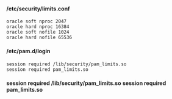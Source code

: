 #### /etc/security/limits.conf 

```
oracle soft nproc 2047
oracle hard nproc 16384
oracle soft nofile 1024
oracle hard nofile 65536
```

#### /etc/pam.d/login 

#### 

```
session required /lib/security/pam_limits.so
session required pam_limits.so
```

#### 

**session required /lib/security/pam_limits.so**
**********session required pam_limits.so**********

#### 